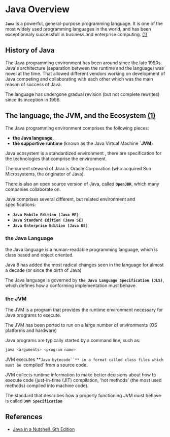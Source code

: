 # Java Overview

**`Java`** is a powerful, general-purpose programming language. It is one of the most widely used programming languages in the world, and has been exceptionnaly successfull in business and enterprise computing. [(1)][1]

## History of Java

The Java programming environment has been around since the late 1990s. Java's architecture (separation between the runtime and the language) was novel at the time. That allowed different vendors working on development of Java competing and collaborating with each other which was the main reason of success of Java.

The language has undergone gradual revision (but not complete rewrites) since its inception in 1996.

## The language, the JVM, and the Ecosystem [(1)][1]

The Java programming environment comprises the following pieces:
- **the Java language**,
- **the supportive runtime** (known as the Java Virtual Machine **`JVM**)

Java ecosystem is a standardized environment , there are specification for the technologies that comprise the environment.

The current steward of Java is Oracle Corporation (who acquired Sun Microsystems, the originator of Java).

There is also an open source version of Java, called **`OpenJDK`**, which many companies collaborate on.

Java comprises several different, but related environment and specifications:
- **`Java Mobile Edition (Java ME)`**
- **`Java Standard Edition (Java SE)`**
- **`Java Enterprise Edition (Java EE)`**

### the Java Language

the Java language is a human-readable programming language, which is class based and object oriented.

Java 8 has added the most radical changes seen in the language for almost a decade (or since the birth of Java)

The Java language is governed by **`the Java Language Specification (JLS)`**, which defines how a conforming implementation must behave.

### the JVM

The JVM is a program that provides the runtime environment necessary for Java programs to execute.

The JVM has been ported to run on a large number of environments (OS platforms and hardware)

Java programs are typically started by a command line, such as:
```bash
java <arguments> <program name>
```

JVM executes **`Java bytecode``** in a format called class files which must be `compiled` from a source code.

JVM collects runtime information to make better decisions about how to execute code (just-in-time (JIT) compilation, 'hot methods' (the most used methods) compiled into machine code).

The standard that describes how a properly functioning JVM must behave is called **`JVM Specification`**

## References
- [Java in a Nutshell, 6th Edition][1]

[1]: http://shop.oreilly.com/product/0636920030775.do (Java in a Nutshell, 6th Edition)